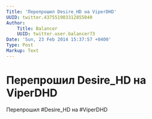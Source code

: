 ```yaml
---
Title: 'Перепрошил Desire_HD на ViperDHD'
UUID: twitter.437551903312855040
Author:
    Title: Balancer
    UUID: twitter.user.balancer73
Date: 'Sun, 23 Feb 2014 15:37:57 +0400'
Type: Post
Markup: Text
---
```


# Перепрошил Desire_HD на ViperDHD

Перепрошил #Desire_HD на #ViperDHD